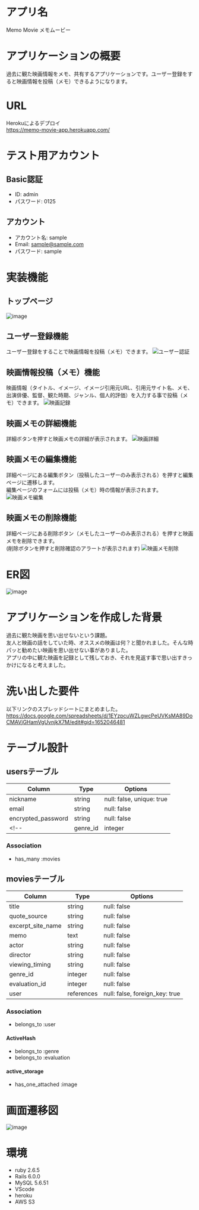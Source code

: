 # アプリ名

Memo Movie メモムービー

# アプリケーションの概要

過去に観た映画情報をメモ、共有するアプリケーションです。ユーザー登録をすると映画情報を投稿（メモ）できるようになります。

# URL

Herokuによるデプロイ <br>
https://memo-movie-app.herokuapp.com/


# テスト用アカウント

## Basic認証
* ID: admin
* パスワード: 0125
## アカウント
* アカウント名: sample
* Email: sample@sample.com
* パスワード: sample

# 実装機能
## トップページ　

![image](https://user-images.githubusercontent.com/95076051/163571170-589d6cb9-944f-4c1b-8bef-f5ee21490406.png)


## ユーザー登録機能

ユーザー登録をすることで映画情報を投稿（メモ）できます。
![ユーザー認証](https://user-images.githubusercontent.com/95076051/163569027-232eb313-d965-4e5b-8946-3a1599e480ab.gif)


## 映画情報投稿（メモ）機能

映画情報（タイトル、イメージ、イメージ引用元URL、引用元サイト名、メモ、出演俳優、監督、観た時期、ジャンル、個人的評価）を入力する事で投稿（メモ）できます。
![映画記録](https://user-images.githubusercontent.com/95076051/163569557-c5fe9074-4b7b-4fcf-9342-95031b62f9c7.gif)

## 映画メモの詳細機能

詳細ボタンを押すと映画メモの詳細が表示されます。
![映画詳細](https://user-images.githubusercontent.com/95076051/163570102-b53e1178-dff1-4a68-abbb-264d7107296f.gif)


## 映画メモの編集機能

詳細ページにある編集ボタン（投稿したユーザーのみ表示される）を押すと編集ページに遷移します。<br>
編集ページのフォームには投稿（メモ）時の情報が表示されます。
![映画メモ編集](https://user-images.githubusercontent.com/95076051/163570637-ffa096ff-9a06-4a4b-8917-738fc60022e4.gif)

## 映画メモの削除機能

詳細ページにある削除ボタン（メモしたユーザーのみ表示される）を押すと映画メモを削除できます。<br>
(削除ボタンを押すと削除確認のアラートが表示されます)
![映画メモ削除](https://user-images.githubusercontent.com/95076051/163570964-272efdf0-113e-47df-a27d-3e68c46f21d0.gif)

# ER図

![image](https://user-images.githubusercontent.com/95076051/163506659-ebfde0c8-4680-49ee-85d3-7718520b476f.png)

# アプリケーションを作成した背景

過去に観た映画を思い出せないという課題。 <br>
友人と映画の話をしていた時、オススメの映画は何？と聞かれました。そんな時パッと勧めたい映画を思い出せない事がありました。 <br>
アプリの中に観た映画を記録として残しておき、それを見返す事で思い出すきっかけになると考えました。

# 洗い出した要件

以下リンクのスプレッドシートにまとめました。
https://docs.google.com/spreadsheets/d/1EYzpcuWZLgwcPeUVKsMA89DoCMAVjGHamVgUvnjkX7M/edit#gid=1652046481


# テーブル設計

## usersテーブル

| Column                 | Type    | Options                   |
| -----------------------| ------- | --------------------------|
| nickname               | string  | null: false, unique: true |
| email                  | string  | null: false               |
| encrypted_password     | string  | null: false               |
<!-- | genre_id               | integer | null: false | -->

### Association
- has_many :movies

## moviesテーブル

| Column             | Type       | Options                        |
| ------------------ | -----------| ------------------------------ |
| title              | string     | null: false                    |
| quote_source       | string     | null: false                    |
| excerpt_site_name  | string     | null: false                    |
| memo               | text       | null: false                    |
| actor              | string     | null: false                    |
| director           | string     | null: false                    |
| viewing_timing     | string     | null: false                    |
| genre_id           | integer    | null: false                    |
| evaluation_id      | integer    | null: false                    |
| user               | references | null: false, foreign_key: true |

### Association
- belongs_to :user

#### ActiveHash
- belongs_to :genre
- belongs_to :evaluation

#### active_storage
- has_one_attached :image

# 画面遷移図

![image](https://user-images.githubusercontent.com/95076051/163512584-18e2d0cc-733c-4146-8553-3337e0aadfc0.png)

# 環境

* ruby 2.6.5
* Rails 6.0.0
* MySQL 5.6.51
* VScode
* heroku
* AWS S3
